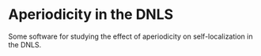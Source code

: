 # Aperiodicity in the DNLS #

Some software for studying the effect of aperiodicity on self-localization
in the DNLS.
